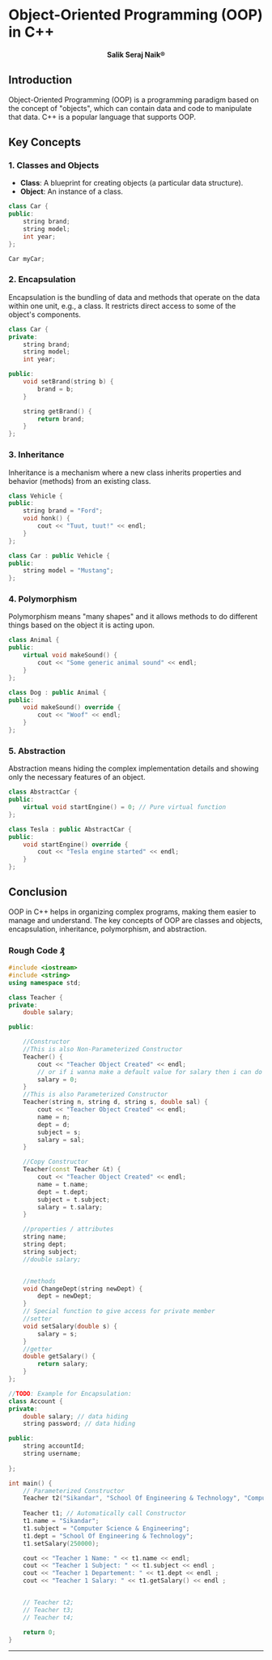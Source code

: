 # Object-Oriented Programming (OOP) in C++
<p align="center">
  <b>Salik Seraj Naik®</b>
</p>  

## Introduction
Object-Oriented Programming (OOP) is a programming paradigm based on the concept of "objects", which can contain data and code to manipulate that data. C++ is a popular language that supports OOP.

## Key Concepts

### 1. Classes and Objects
- **Class**: A blueprint for creating objects (a particular data structure).
- **Object**: An instance of a class.

```cpp
class Car {
public:
    string brand;
    string model;
    int year;
};

Car myCar;
```

### 2. Encapsulation
Encapsulation is the bundling of data and methods that operate on the data within one unit, e.g., a class. It restricts direct access to some of the object's components.

```cpp
class Car {
private:
    string brand;
    string model;
    int year;

public:
    void setBrand(string b) {
        brand = b;
    }

    string getBrand() {
        return brand;
    }
};
```

### 3. Inheritance
Inheritance is a mechanism where a new class inherits properties and behavior (methods) from an existing class.

```cpp
class Vehicle {
public:
    string brand = "Ford";
    void honk() {
        cout << "Tuut, tuut!" << endl;
    }
};

class Car : public Vehicle {
public:
    string model = "Mustang";
};
```

### 4. Polymorphism
Polymorphism means "many shapes" and it allows methods to do different things based on the object it is acting upon.

```cpp
class Animal {
public:
    virtual void makeSound() {
        cout << "Some generic animal sound" << endl;
    }
};

class Dog : public Animal {
public:
    void makeSound() override {
        cout << "Woof" << endl;
    }
};
```

### 5. Abstraction
Abstraction means hiding the complex implementation details and showing only the necessary features of an object.

```cpp
class AbstractCar {
public:
    virtual void startEngine() = 0; // Pure virtual function
};

class Tesla : public AbstractCar {
public:
    void startEngine() override {
        cout << "Tesla engine started" << endl;
    }
};
```

## Conclusion
OOP in C++ helps in organizing complex programs, making them easier to manage and understand. The key concepts of OOP are classes and objects, encapsulation, inheritance, polymorphism, and abstraction.  

### Rough Code ₰

```cpp
#include <iostream>
#include <string>
using namespace std;

class Teacher {
private:
    double salary;

public:

    //Constructor
    //This is also Non-Parameterized Constructor
    Teacher() {
        cout << "Teacher Object Created" << endl;
        // or if i wanna make a default value for salary then i can do this here
        salary = 0;
    }
    //This is also Parameterized Constructor
    Teacher(string n, string d, string s, double sal) {
        cout << "Teacher Object Created" << endl;
        name = n;
        dept = d;
        subject = s;
        salary = sal;
    }

    //Copy Constructor
    Teacher(const Teacher &t) {
        cout << "Teacher Object Created" << endl;
        name = t.name;
        dept = t.dept;
        subject = t.subject;
        salary = t.salary;
    }

    //properties / attributes
    string name;
    string dept;
    string subject;
    //double salary;


    //methods
    void ChangeDept(string newDept) {
        dept = newDept;
    }
    // Special function to give access for private member
    //setter
    void setSalary(double s) {
        salary = s;
    }
    //getter
    double getSalary() {
        return salary;
    }
};

//TODO: Example for Encapsulation:
class Account {
private:
    double salary; // data hiding
    string password; // data hiding

public:
    string accountId;
    string username;
   
};

int main() {
    // Parameterized Constructor
    Teacher t2("Sikandar", "School Of Engineering & Technology", "Computer Science & Engineering", 250000);
    
    Teacher t1; // Automatically call Constructor
    t1.name = "Sikandar";
    t1.subject = "Computer Science & Engineering";
    t1.dept = "School Of Engineering & Technology";
    t1.setSalary(250000);

    cout << "Teacher 1 Name: " << t1.name << endl;
    cout << "Teacher 1 Subject: " << t1.subject << endl ;
    cout << "Teacher 1 Departement: " << t1.dept << endl ;
    cout << "Teacher 1 Salary: " << t1.getSalary() << endl ;


    // Teacher t2;
    // Teacher t3;
    // Teacher t4;

    return 0;
}
```
---
